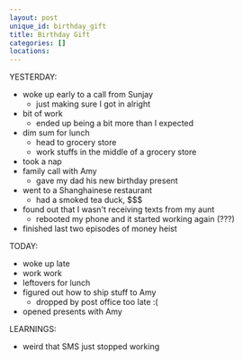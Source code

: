 ```yaml
---
layout: post
unique_id: birthday_gift
title: Birthday Gift
categories: []
locations: 
---
```


YESTERDAY:
* woke up early to a call from Sunjay
  * just making sure I got in alright
* bit of work
  * ended up being a bit more than I expected
* dim sum for lunch
  * head to grocery store
  * work stuffs in the middle of a grocery store
* took a nap
* family call with Amy
  * gave my dad his new birthday present
* went to a Shanghainese restaurant
  * had a smoked tea duck, $$$
* found out that I wasn't receiving texts from my aunt
  * rebooted my phone and it started working again (???)
* finished last two episodes of money heist

TODAY:
* woke up late
* work work
* leftovers for lunch
* figured out how to ship stuff to Amy
  * dropped by post office too late :(
* opened presents with Amy

LEARNINGS:
* weird that SMS just stopped working
